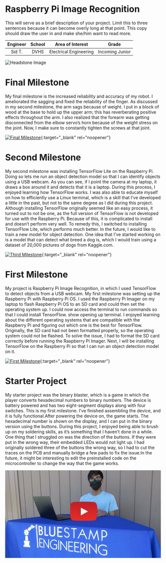﻿# Raspberry Pi Image Recognition
This will serve as a brief description of your project. Limit this to three sentences because it can become overly long at that point. This copy should draw the user in and make she/him want to read more.

| **Engineer** | **School** | **Area of Interest** | **Grade** |
|:--:|:--:|:--:|:--:|
| Sid T. | DVHS | Electrical Engineering | Incoming Junior

![Headstone Image](https://bluestampengineering.com/wp-content/uploads/2016/05/improve.jpg)
  
# Final Milestone
My final milestone is the increased reliability and accuracy of my robot. I ameliorated the sagging and fixed the reliability of the finger. As discussed in my second milestone, the arm sags because of weight. I put in a block of wood at the base to hold up the upper arm; this has reverberating positive effects throughout the arm. I also realized that the forearm was getting disconnected from the elbow servo’s horn because of the weight stress on the joint. Now, I make sure to constantly tighten the screws at that joint. 

[![Final Milestone](https://res.cloudinary.com/marcomontalbano/image/upload/v1612573869/video_to_markdown/images/youtube--F7M7imOVGug-c05b58ac6eb4c4700831b2b3070cd403.jpg )](https://www.youtube.com/watch?v=F7M7imOVGug&feature=emb_logo "Final Milestone"){:target="_blank" rel="noopener"}

# Second Milestone
My second milestone was installing TensorFlow Lite on the Raspberry Pi. Doing so lets me run an object detection model so that I can identify objects using a USB webcam. As you can see, if I point the camera at my laptop, it draws a box around it and detects that it is a laptop. During this process, I enjoyed learning how TensorFlow works. I was also able to educate myself on how to efficiently use a Linux terminal, which is a skill that I’ve developed a little in the past, but not to the same degree as I did during this project. Although installing TensorFlow originally seemed like an easy process, it turned out to not be one, as the full version of TensorFlow is not developed for use with the Raspberry Pi. Because of this, it is complicated to install and doesn’t perform very well. To remedy this, I switched to installing TensorFlow Lite, which performs much better. In the future, I would like to train a new model for object detection. One idea that I’ve started working on is a model that can detect what breed a dog is, which I would train using a dataset of 20,000 pictures of dogs from Kaggle.com.

[![Third Milestone](https://res.cloudinary.com/marcomontalbano/image/upload/v1612574014/video_to_markdown/images/youtube--y3VAmNlER5Y-c05b58ac6eb4c4700831b2b3070cd403.jpg)](https://www.youtube.com/watch?v=y3VAmNlER5Y&feature=emb_logo "Second Milestone"){:target="_blank" rel="noopener"}

# First Milestone
My project is Raspberry Pi Image Recognition, in which I used TensorFlow to detect objects from a USB webcam. My first milestone was setting up the Raspberry Pi with Raspberry Pi OS. I used the Raspberry Pi Imager on my laptop to flash Raspberry Pi OS to an SD card and could then set the operating system up. I could now access the terminal to run commands so that I could install TensorFlow. show opening up terminal. I enjoyed learning about the different operating systems that are compatible with the Raspberry Pi and figuring out which one is the best for TensorFlow. Originally, the SD card had not been formatted properly, so the operating system could not be flashed. To solve the issue, I had to format the SD card correctly before running the Raspberry Pi Imager. Next, I will be installing TensorFlow on the Raspberry Pi so that I can run an object detection model on it.

[![First Milestone](https://res.cloudinary.com/marcomontalbano/image/upload/v1612574117/video_to_markdown/images/youtube--CaCazFBhYKs-c05b58ac6eb4c4700831b2b3070cd403.jpg)](https://www.youtube.com/watch?v=CaCazFBhYKs "First Milestone"){:target="_blank" rel="noopener"}

# Starter Project
My starter project was the binary blaster, which is a game in which the player converts hexadecimal numbers to binary numbers. The device is battery powered and has two eight-segment displays along with four switches. This is my first milestone. I’ve finished assembling the device, and it is fully functional.After powering the device on, the game starts. The hexadecimal number is shown on the display, and I can put in the binary version using the buttons. During this project, I enjoyed being able to brush up on my soldering skills, as it’s something that I haven’t done in a while. One thing that I struggled on was the direction of the buttons. If they were put in the wrong way, their embedded LEDs would not light up. I had originally soldered three of the buttons the wrong way, so I had to cut the traces on the PCB and manually bridge a few pads to fix the issue.In the future, it might be interesting to edit the preinstalled code on the microcontroller to change the way that the game works.

[![Starter Project](https://github.com/BlueStamp-Engineering-2022/Sid_BSE_Project/blob/gh-pages/starter%20thumbnail.png?raw=true)](https://www.youtube.com/watch?v=CX9QcRW_dco)
